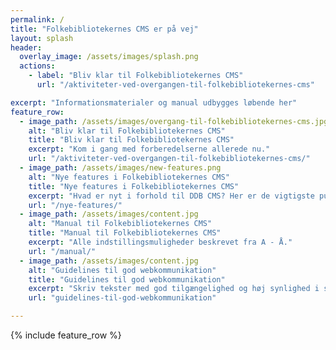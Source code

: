 ```yaml
---
permalink: /
title: "Folkebibliotekernes CMS er på vej"
layout: splash
header:
  overlay_image: /assets/images/splash.png
  actions:
    - label: "Bliv klar til Folkebibliotekernes CMS"
      url: "/aktiviteter-ved-overgangen-til-folkebibliotekernes-cms"

excerpt: "Informationsmaterialer og manual udbygges løbende her"
feature_row:
  - image_path: /assets/images/overgang-til-folkebibliotekernes-cms.jpg
    alt: "Bliv klar til Folkebibliotekernes CMS"
    title: "Bliv klar til Folkebibliotekernes CMS"
    excerpt: "Kom i gang med forberedelserne allerede nu."
    url: "/aktiviteter-ved-overgangen-til-folkebibliotekernes-cms/"
  - image_path: /assets/images/new-features.png
    alt: "Nye features i Folkebibliotekernes CMS"
    title: "Nye features i Folkebibliotekernes CMS"
    excerpt: "Hvad er nyt i forhold til DDB CMS? Her er de vigtigste punkter."
    url: "/nye-features/"
  - image_path: /assets/images/content.jpg
    alt: "Manual til Folkebibliotekernes CMS"
    title: "Manual til Folkebibliotekernes CMS"
    excerpt: "Alle indstillingsmuligheder beskrevet fra A - Å."
    url: "/manual/"
  - image_path: /assets/images/content.jpg
    alt: "Guidelines til god webkommunikation"
    title: "Guidelines til god webkommunikation"
    excerpt: "Skriv tekster med god tilgængelighed og høj synlighed i søgemaskiner."
    url: "guidelines-til-god-webkommunikation"

---
```


{% include feature_row %}





